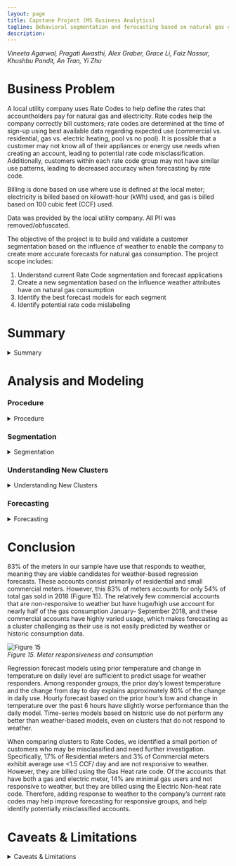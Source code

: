 ```yaml
---
layout: page
title: Capstone Project (MS Business Analytics) 
tagline: Behavioral segmentation and forecasting based on natural gas consumption
description:
---
```

*Vineeta Agarwal, Pragati Awasthi, Alex Graber, Grace Li, Faiz Nassur, Khushbu Pandit, An Tran, Yi Zhu*

# Business Problem
A local utility company uses Rate Codes to help define the rates that accountholders pay for natural gas and electricity. Rate codes help the company correctly bill customers; rate codes are determined at the time of sign-up using best available data regarding expected use (commercial vs. residential, gas vs. electric heating, pool vs no pool).  It is possible that a customer may not know all of their appliances or energy use needs when creating an account, leading to potential rate code misclassification.  Additionally, customers within each rate code group may not have similar use patterns, leading to decreased accuracy when forecasting by rate code.  

Billing is done based on use where use is defined at the local meter; electricity is billed based on kilowatt-hour (kWh) used, and gas is billed based on 100 cubic feet (CCF) used.  

Data was provided by the local utility company.  All PII was removed/obfuscated.

The objective of the project is to build and validate a customer segmentation based on the influence of weather to enable the company to create more accurate forecasts for natural gas consumption. The project scope includes:
1.	Understand current Rate Code segmentation and forecast applications
2.	Create a new segmentation based on the influence weather attributes have on natural gas consumption
3.	Identify the best forecast models for each segment
4.	Identify potential rate code mislabeling 

# Summary  

<details>
   <summary>Summary</summary>  
   <div markdown="1">
   1. Retroactively adding account attributes such as magnitude of average use and response to temperature may support improved forecasting and billing abilities.  
      * Response to temperature must be defined over a timeframe that experiences temperate and cold temperatures (Sept – Feb).
      * Segmenting by magnitude of average use reduces regression errors, but also requires a history of use over a timeframe that experiences both warm and cold temperatures.
      * The few accounts in the ‘huge’ magnitude category have highly varied use, making forecasting as a cluster challenging.
   2. 83% of meters demonstrate temperature-driven gas consumption; these meters account for only 54% of total gas sold in 2018.
      * The majority of meters are temperature-driven based on our analysis.
         * Weather-based forecasting works well for these accounts, covering residential and small/medium commercial meters.
      * A few (11) large, commercial accounts are not weather-driven and account for nearly half of the gas consumption Jan-Sept, 2018.
         * Forecasting for these large accounts is challenging; use is not easily predicted by weather or history.
   3. Forecast models using prior temperature and change in temperature are sufficient to predict gas use for temperature responders.
      * Among responder groups, the prior day’s lowest temperature and the change from day to day explains approximately 80% of the change in daily use.
      * Hourly forecasts based on the prior hour’s low and change in temperature over the past 6 hours do not perform as well as a daily model. 
      * Weather-based forecasts require anticipated future temperatures to predict future use; we recommend using them in the near-term (potentially to improve spot-market purchase predictions).
      * Models based on historic use do not perform any better than weather models, even on clusters that do not respond to weather.
   4. Weather models demonstrate significantly better performance on responder clusters, as opposed to non-responders or Rate Codes.
   5. When comparing clusters to Rate Codes, we identified a small proportion of customers who may be misclassified and need further investigation.
      * 17% of residential meters and 3% of commercial meters exhibit average use < 1.5 CCF / day and are not responsive to weather.  However, they are billed using the gas heat Rate Code.
      * Of the accounts that have both a gas and electric meter, 14% are minimal gas users and not responsive to weather.  However, they are billed using the electric non-heat Rate Code.
      * Adding response to weather to the company’s current rate codes may help improve forecasting for responsive groups, and help identify potentially misclassified accounts.  
   </div>
</details>



# Analysis and Modeling

### Procedure  
<details><summary>Procedure</summary>
   <div markdown="1">
Broadly speaking, our procedure for analysis and modelling consisted of 4 main steps (see Figure 1 below):
1.	Identify differing use patterns and group meter IDs according to similarity of use.
2.	Create forecasting models and identify optimal model for each cluster.
3.	Compare forecast accuracy from forecasts based on clusters to accuracy from forecasts based on rate code
4.	Identify accounts where actual patterns of use do not align with anticipated patterns inferred from rate codes.

![Figure 1](/assets/Fig1.png)  
*Figure 1. General procedural flow for analysis and modeling*  
   </div>
</details> 

### Segmentation 
<details><summary>Segmentation</summary> 
   <div markdown = "1">
Segmentation seeks to identify groups with similar behavior.  As our task was to identify a weather-based model, we wanted to understand how each customer (meter ID) behaved with respect to weather.  With that in mind, we created groups by answering the following questions: “On average, how much gas use does the meter read,” and “How does the metered use respond to changes in temperature?” 
      
To understand how much gas each meter used, we calculated each meter’s average use from 2017 to 2018.  Looking at the distribution of consumption, we defined 4 thresholds, creating 5 clusters where the meters in each group all have similar average daily use (see Figures 2,3):

![Figure 2](/assets/App1.png)
*Figure 2. Five sections are defined based on Magnitude of average daily gas consumption*  

We expect residential and small commercial accounts to have relatively small daily usage, and only large commercial and industrial accounts to have high use. As 88% of our population are residential customers, it makes sense that we have a large population of customers who fall into minimal and low usage clusters.  

![Figure 3](/assets/Fig3.png)
*Figure 3. % of Population of Five clusters defined based on Magnitude of average daily gas consumption*  

In order to understand how use responds to weather, we had a hypothesis that as temperatures decrease, gas use should increase when it is used as a source of heating.  Therefore, we looked at use from September 2017 to February 2018 as these months should exhibit temperature variation and also contain the coldest temperatures of the year.  We then examined temperature vs average gas use for each date and meter.  This allowed us to identify whether and how each meter’s use changes in response to the temperature.  

The goal of clustering is to identify groups of meters that have similar behavior which we interpreted as similar weather responses.  We used an algorithm called k-shape that identifies similarities between time-series data, allowing us to identify groups with similar behavior.  Using k-shape, we identified 2 clusters (see Figures 4, 5) based on whether their gas consumption is responsive to temperate and cold temperatures or not.  The weather-responsive cluster demonstrates gas consumption with a directly inverse relationship to temperature.  Clusters that do not directly respond to weather (‘non-responders’) may ignore large temperature swings, demonstrate high use that is not related to weather, or behave non-intuitively. 

![Figure 4](/assets/Fig4.png)  
*Figure 4. Weather responsive cluster*  

![Figure 5](/assets/Fig5.png)  
*Figure 5. Non-responsive cluster*  

The majority (84%) of the meters in our data are responders (see Figure 6).  As with the magnitude of use analysis, this makes sense as most of our meters belong to residential accounts, which primarily use natural gas for heating.  When gas is used for heating, we would expect to see use increase as temperatures decrease.

![Figure 6](/assets/Fig6.png)  
*Figure 6. Percentage of Population of two clusters defined by responsiveness to temperature*  

Combining magnitude of use and response to temperature analyses, we identified 10 clusters (5 use, 2 response).  However, no accounts exist in the low use non-responder category, leaving us with 9 clusters, of which the largest cluster has low average use (1.5-3.5 CCF per day) and responds to weather. 

![Figure 7](/assets/Fig7.png)  
*Figure 7. 9 clusters based on magnitude of use and response to temperature*  
   </div>
</details> 

### Understanding New Clusters
<details><summary>Understanding New Clusters</summary>
   <div markdown="1">
Within residential customers, 17% are non-responders with minimal usage (see circle in Figure 8 below), and all have a heating rate code, which indicates potential of misclassification and would require further investigation. 

![Figure 8](/assets/Fig8.png)  
*Figure 8. Residential customers*  

Most commercial accounts are responsive to weather; the exceptions are primarily commercial ‘transport’ accounts for whom PECO merely provides transportation for natural gas.  The accounts generally have huge consumption, and likely do not use natural gas for heating, perhaps instead using for industrial purposes.

![Figure 9](/assets/Fig9.png)  
*Figure 9. Commercial customers*  

For accounts with both a gas and an electric meter, we identified some potential misclassification as 14% of the accounts that have both a gas and electric meter use minimal amounts of gas and do not respond to weather are billed using the electric non-heat rate code. We believe these accounts do not use gas for heating; they may use oil, wood, or electricity instead.  If these accounts use electric heating, they are misclassified.

![Figure 10](/assets/Fig10.png)  
*Figure 10. Comparing new cluster with Electric Rate Code (all displayed are non-heat rate codes)*  

The dual-service accounts (one with both electric and gas meters) with minimal non-responsive gas usage, 3% have both gas and electric heat rates or neither.

![Figure 11](/assets/Fig11.png)  
*Figure 11. Merging gas with electric heat rate code for residential accounts*  
   </div>
</details>

### Forecasting
<details><summary>Forecasting</summary>
   <div markdown="1">
We implemented both regression models and time-series forecasts on daily and hourly data.  We investigated using any and all weather information as predictors of gas use in the regression model; however, only prior temperature and change in temperature demonstrated significant relationships with use.  Plotting the relationship between use and temperature indicated a linear relationship, so the regression model is a linear regression predicting use based on prior temperature and temperature change (Figure 12).  The daily regression model uses the prior day’s low temperature and the change from the prior day, while the hourly regression model uses the prior hour’s temperature and the change in temperature from 6 hours ago. 

![Figure 12](/assets/Fig12.png)  
*Figure 12. Relationship between temperature (F) and average use (CCF)*  

The time-series models were developed using an automated SARIMAX (Seasonal, AutoRegressive Integrated Moving Average with eXternal regressor) function that automatically identified the appropriate parameters for the models.  The SARIMAX models use historic use, seasonal trends, and temperature as predictive inputs to forecast use.  

At the daily level the regression models demonstrate good explanation among Responder groups, with an R2 value of approximately 80% across all responder groups.  However, the regression models have low R2 values and high error (RMSE: Root Mean Square Error – lower is better) for non-responder groups (Figure 13).  We attempted to use the SARIMAX models as an alternative forecast method for clusters where regression forecasts do not perform well. Unfortunately, SARIMAX models did not perform any better on these groups, which can be due to (a) insufficient historic data to detect trends/patterns, or (b) that these clusters’ natural gas use is triggered by an external factor that is not presented in the dataset.

![Figure 13](/assets/Fig13.png)  
*Figure 13. Error metrics for daily forecast models*  

We created similar Regression and SARIMAX models for hourly data, which did not perform as well as on daily level. This is to be expected, as there is more variability (and thus, unpredictability) as the granularity of the data increases.  We see the same problem with hourly as we did with daily data - among Responder groups, approximately 60% of the change in use can be predicted using the prior hour’s low (°F) and the temperature change over the past 6 hours. However, the models still do not perform well on clusters that have “huge” usage and other clusters who do not respond to temperature.

![Figure 14](/assets/Fig14.png)
*Figure 14. Error metrics for hourly forecast models*  

In both daily and hourly forecasts, “huge” users are very challenging to forecast.  Part of this problem is that the average use per meter varies between 150 CCF to >4000 CCF.  This dramatic variance within the “huge” group means contributes to the high error rate.  Additionally, the small number of “huge” meters mean that each meter can have a large influence on the average.  It may be that forecasting each meter individually gives better results, especially for the “huge” meters with a weather response.

Based on our analysis, we believe that retroactively adding attributes about magnitude of average use and response to temperature to customer accounts may support improved forecasting and billing abilities. Response to temperature must be defined over a timeframe that experiences temperate and cold temperatures (September-February). Segmenting by magnitude of average use reduces regression errors but also requires a history of use over a timeframe that experiences both warm and cold temperature.
   </div>
</details>

# Conclusion

83% of the meters in our sample have use that responds to weather, meaning they are viable candidates for weather-based regression forecasts.  These accounts consist primarily of residential and small commercial meters.  However, this 83% of meters accounts for only 54% of total gas sold in 2018 (Figure 15). The relatively few commercial accounts that are non-responsive to weather but have huge/high use account for nearly half of the gas consumption January- September 2018, and these commercial accounts have highly varied usage, which makes forecasting as a cluster challenging as their use is not easily predicted by weather or historic consumption data.

![Figure 15](/assets/Fig15.png)  
*Figure 15. Meter responsiveness and consumption*  

Regression forecast models using prior temperature and change in temperature on daily level are sufficient to predict usage for weather responders. Among responder groups, the prior day’s lowest temperature and the change from day to day explains approximately 80% of the change in daily use. Hourly forecast based on the prior hour’s low and change in temperature over the past 6 hours have slightly worse performance than the daily model.  Time-series models based on historic use do not perform any better than weather-based models, even on clusters that do not respond to weather.  

When comparing clusters to Rate Codes, we identified a small portion of customers who may be misclassified and need further investigation. Specifically, 17% of Residential meters and 3% of Commercial meters exhibit average use <1.5 CCF/ day and are not responsive to weather. However, they are billed using the Gas Heat rate code. Of the accounts that have both a gas and electric meter, 14% are minimal gas users and not responsive to weather, but they are billed using the Electric Non-heat rate code. Therefore, adding response to weather to the company’s current rate codes may help improve forecasting for responsive groups, and help identify potentially misclassified accounts. 

# Caveats & Limitations
<details><summary>Caveats & Limitations</summary>
   <div markdown="1">
The clustering technique using magnitude of average daily usage and response to temperature both require at least 9 months of contiguous use data per meter. They are best thought as a validation for the rate code, not as a replacement.  

The technique used to identify response to temperature requires analyst experimentation and interpretation as we currently do not have a way to use current clusters to sort new meters. This requires analyst intervention any time new meters are acquired. 
 
Weather-based regression requires future weather data to predict use, which incorporates the error from weather forecast models. Our forecast models are weak to data that varies without cause/ explanation (ex: huge usage cluster). ARIMA models are inherently data-greedy, and acquiring additional historic data may improve ARIMA performance for non-responsive clusters.
   </div>
</details>
